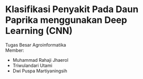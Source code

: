 # Klasifikasi Penyakit Pada Daun Paprika menggunakan Deep Learning (CNN)

Tugas Besar Agroinformatika 
<br>
Member:
* Muhammad Rahaji Jhaerol
* Triwulandari Utami
* Dwi Puspa Martiyaningsih

